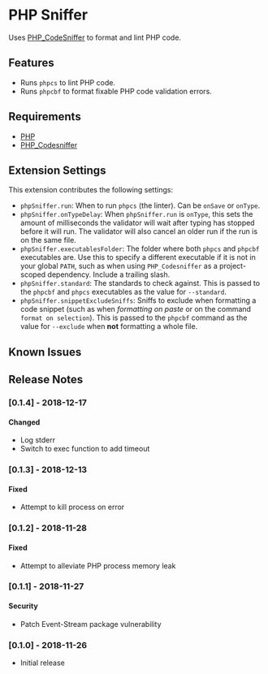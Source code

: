 # PHP Sniffer

Uses [PHP_CodeSniffer](https://github.com/squizlabs/PHP_CodeSniffer) to format
and lint PHP code.

## Features

- Runs `phpcs` to lint PHP code.
- Runs `phpcbf` to format fixable PHP code validation errors.

## Requirements

- [PHP](https://php.net)
- [PHP_Codesniffer](https://github.com/squizlabs/PHP_CodeSniffer)

## Extension Settings

This extension contributes the following settings:

* `phpSniffer.run`: When to run `phpcs` (the linter). Can be `onSave` or
`onType`.
* `phpSniffer.onTypeDelay`: When `phpSniffer.run` is `onType`, this sets the
amount of milliseconds the validator will wait after typing has stopped before
it will run. The validator will also cancel an older run if the run is on the
same file.
* `phpSniffer.executablesFolder`: The folder where both `phpcs` and `phpcbf`
executables are. Use this to specify a different executable if it is not in your
global `PATH`, such as when using `PHP_Codesniffer` as a project-scoped
dependency. Include a trailing slash.
* `phpSniffer.standard`: The standards to check against. This is passed to the
`phpcbf` and `phpcs` executables as the value for `--standard`.
* `phpSniffer.snippetExcludeSniffs`: Sniffs to exclude when formatting a code
snippet (such as when _formatting on paste_ or on the command
`format on selection`). This is passed to the `phpcbf` command as the value for
`--exclude` when **not** formatting a whole file.

## Known Issues

## Release Notes

### [0.1.4] - 2018-12-17

#### Changed
- Log stderr
- Switch to exec function to add timeout

### [0.1.3] - 2018-12-13

#### Fixed
- Attempt to kill process on error

### [0.1.2] - 2018-11-28

#### Fixed
- Attempt to alleviate PHP process memory leak

### [0.1.1] - 2018-11-27

#### Security
- Patch Event-Stream package vulnerability

### [0.1.0] - 2018-11-26
- Initial release

